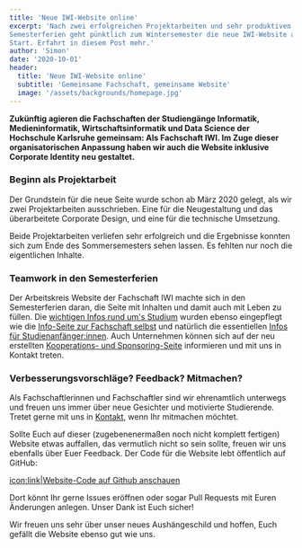 ```yaml
---
title: 'Neue IWI-Website online'
excerpt: 'Nach zwei erfolgreichen Projektarbeiten und sehr produktiven
Semesterferien geht pünktlich zum Wintersemester die neue IWI-Website an den
Start. Erfahrt in diesem Post mehr.'
author: 'Simon'
date: '2020-10-01'
header:
  title: 'Neue IWI-Website online'
  subtitle: 'Gemeinsame Fachschaft, gemeinsame Website'
  image: '/assets/backgrounds/homepage.jpg'
---
```


**Zukünftig agieren die Fachschaften der Studiengänge Informatik,
Medieninformatik, Wirtschaftsinformatik und Data Science der Hochschule
Karlsruhe gemeinsam: Als Fachschaft IWI. Im Zuge dieser organisatorischen
Anpassung haben wir auch die Website inklusive Corporate Identity neu gestaltet.**

### Beginn als Projektarbeit

Der Grundstein für die neue Seite wurde schon ab März 2020 gelegt, als wir zwei
Projektarbeiten ausschrieben. Eine für die Neugestaltung und das überarbeitete
Corporate Design, und eine für die technische Umsetzung.

Beide Projektarbeiten verliefen sehr erfolgreich und die Ergebnisse konnten
sich zum Ende des Sommersemesters sehen lassen. Es fehlten nur noch die
eigentlichen Inhalte.

### Teamwork in den Semesterferien

Der Arbeitskreis Website der Fachschaft IWI machte sich in den Semesterferien
daran, die Seite mit Inhalten und damit auch mit Leben zu füllen. Die
[wichtigen Infos rund um's Studium](/faq/) wurden ebenso eingepflegt wie die
[Info-Seite zur Fachschaft selbst](/werwirsind/) und natürlich die essentiellen
[Infos für Studienanfänger:innen](/erstiinfos/). Auch Unternehmen können sich auf
der neu erstellten [Kooperations- und Sponsoring-Seite](/unternehmen/)
informieren und mit uns in Kontakt treten.

### Verbesserungsvorschläge? Feedback? Mitmachen?

Als Fachschaftlerinnen und Fachschaftler sind wir ehrenamtlich unterwegs und
freuen uns immer über neue Gesichter und motivierte Studierende. Tretet gerne
mit uns in [Kontakt](/kontakt/), wenn Ihr mitmachen möchtet.

Sollte Euch auf dieser (zugebenenermaßen noch nicht komplett fertigen) Website
etwas auffallen, das vermutlich nicht so sein sollte, freuen wir uns ebenfalls
über Euer Feedback. Der Code für die Website lebt öffentlich auf GitHub:

[icon:link|Website-Code auf Github anschauen](https://github.com/fsi-hska/iwi-website)

Dort könnt Ihr gerne Issues eröffnen oder sogar Pull Requests mit Euren
Änderungen anlegen. Unser Dank ist Euch sicher!

Wir freuen uns sehr über unser neues Aushängeschild und hoffen, Euch gefällt die
Website ebenso gut wie uns.
